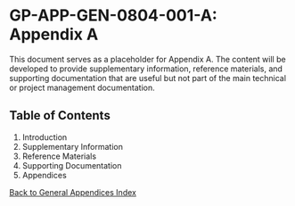 # GP-APP-GEN-0804-001-A: Appendix A

This document serves as a placeholder for Appendix A. The content will be developed to provide supplementary information, reference materials, and supporting documentation that are useful but not part of the main technical or project management documentation.

## Table of Contents

1. Introduction
2. Supplementary Information
3. Reference Materials
4. Supporting Documentation
5. Appendices

[Back to General Appendices Index](./index.md)
